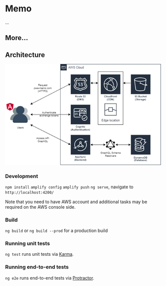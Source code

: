 # Memo

...

## More...

## Architecture

![Alt text](/readme-images/architecture.png?raw=true)

### Development

`npm install`
`amplify config`
`amplify push`
`ng serve`, navigate to `http://localhost:4200/`

Note that you need to have AWS account and additional tasks may be required on the AWS console side.

### Build

`ng build` or `ng build --prod` for a production build

### Running unit tests

`ng test` runs unit tests via [Karma](https://karma-runner.github.io).

### Running end-to-end tests

`ng e2e` runs end-to-end tests via [Protractor](http://www.protractortest.org/).

